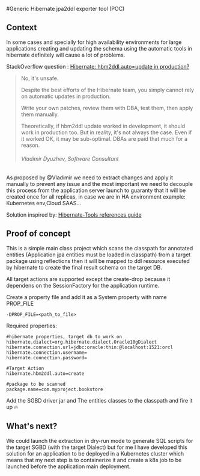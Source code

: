 #Generic Hibernate jpa2ddl exporter tool (POC)

## Context
In some cases and specially for high availability environments for large applications creating and updating the  schema 
using the automatic tools in hibernate definitely will cause a lot of problems.

StackOverflow question : <a href="https://stackoverflow.com/questions/221379/hibernate-hbm2ddl-auto-update-in-production">
Hibernate: hbm2ddl.auto=update in production?</a>
>No, it's unsafe.
>
>Despite the best efforts of the Hibernate team, you simply cannot rely on automatic updates in production.
> 
>Write your own patches, review them with DBA, test them, then apply them manually.
> 
>Theoretically, if hbm2ddl update worked in development, it should work in production too. But in reality, it's not always the case.
>Even if it worked OK, it may be sub-optimal. DBAs are paid that much for a reason.
> 
> ###### Vladimir Dyuzhev, Software Consultant

As proposed by @Vladimir we need to extract changes and apply it manually to prevent any issue and the most important 
we need to decouple this process from the application server launch to guaranty that it will be created once for all replicas,
in case we are in HA environment example: Kubernetes env,Cloud SAAS...

Solution inspired by: <a href="https://docs.jboss.org/tools/4.1.0.Final/en/hibernatetools/html_single/index.html#d0e4651">
Hibernate-Tools references guide</a> 

## Proof of concept

This is a simple main class project which scans the classpath for annotated entities (Application jpa entities must be loaded in classpath)
from a target package using reflections then it will be mapped to ddl resource executed by hibernate to create the final result 
schema on the target DB.

All target actions are supported except the create-drop because it dependens on the SessionFactory for the  application runtime.

Create a property file and add it as a System property with name PROP_FILE
```
-DPROP_FILE=<path_to_file>
```
Required properties:
```
#hibernate properties, target db to work on 
hibernate.dialect=org.hibernate.dialect.Oracle10gDialect
hibernate.connection.url=jdbc:oracle:thin:@localhost:1521:orcl
hibernate.connection.username=
hibernate.connection.password=

#Target Action
hibernate.hbm2ddl.auto=create

#package to be scanned
package.name=com.myproject.bookstore
```
Add the SGBD driver jar and The entities classes to the classpath and fire it up 🔥

## What's next?

We could launch the extraction in dry-run mode  to generate SQL scripts for the target SGBD (with the target Dialect)
but for me I have developed this solution for an application to be deployed in a Kubernetes cluster which means that
my next step is to containerize it and create a k8s job to be launched before the application main deployment.
